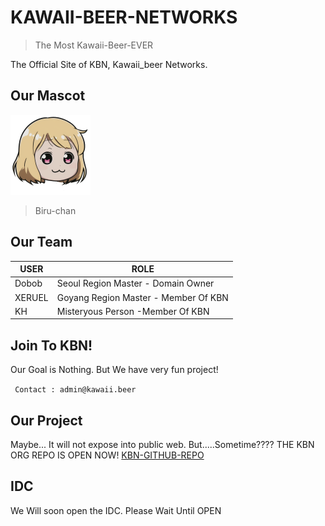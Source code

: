 # KAWAII-BEER-NETWORKS

> The Most Kawaii-Beer-EVER

The Official Site of KBN, Kawaii_beer Networks.

## Our Mascot

<img src="./biruchan.png" alt="Biru-chan" style="zoom:25%;" />  

> Biru-chan

## Our Team

| USER   | ROLE                                    |
| ------ | --------------------------------------- |
| Dobob  | Seoul Region Master - Domain Owner      |
| XERUEL | Goyang Region Master - Member Of KBN    |
| KH | Misteryous Person -Member Of KBN |

## Join To KBN!

Our Goal is Nothing. But We have very fun project!

``` Contact : admin@kawaii.beer``` 

## Our Project

Maybe... It will not expose into public web.
But.....Sometime????
THE KBN ORG REPO IS OPEN NOW!
[KBN-GITHUB-REPO](https://github.com/orgs/Kawaii-beer-networks/repositories)

## IDC 
We Will soon open the IDC. Please Wait Until OPEN
